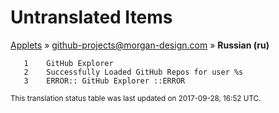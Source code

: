 # Untranslated Items
[Applets](../../../README.md) &#187; [github-projects@morgan-design.com](../README.md) &#187; **Russian (ru)**

       1	GitHub Explorer
       2	Successfully Loaded GitHub Repos for user %s
       3	ERROR:: GitHub Explorer ::ERROR

<sup>This translation status table was last updated on 2017-09-28, 16:52 UTC.</sup>
